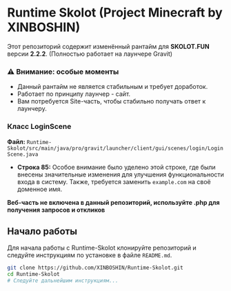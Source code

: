 # Runtime Skolot (Project Minecraft by XINBOSHIN)

Этот репозиторий содержит изменённый рантайм для **SKOLOT.FUN** версии **2.2.2**. (Полностью работает на лаунчере Gravit)   

### ⚠️ Внимание: особые моменты 
- Данный рантайм не является стабильным и требует доработок. 
- Работает по принципу лаунчер - сайт.
- Вам потребуется Site-часть, чтобы стабильно получать ответ к лаунчеру.

### Класс LoginScene  

**Файл:** `Runtime-Skolot/src/main/java/pro/gravit/launcher/client/gui/scenes/login/LoginScene.java`  

- **Строка 85:** Особое внимание было уделено этой строке, где были внесены значительные изменения для улучшения функциональности входа в систему. Также, требуется заменить `example.com` на своё доменное имя.

**Веб-часть не включена в данный репозиторий, используйте .php для получения запросов и откликов**

## Начало работы  

Для начала работы с Runtime-Skolot клонируйте репозиторий и следуйте инструкциям по установке в файле `README.md`.  

```bash  
git clone https://github.com/XINBOSHIN/Runtime-Skolot.git
cd Runtime-Skolot  
# Следуйте дальнейшим инструкциям...
